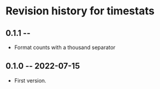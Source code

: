 # Revision history for timestats

## 0.1.1 --

* Format counts with a thousand separator

## 0.1.0 -- 2022-07-15

* First version.
